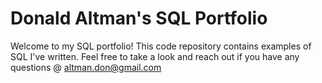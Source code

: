 # Donald Altman's SQL Portfolio

Welcome to my SQL portfolio! This code repository contains examples of SQL I've written. Feel free to take a look and reach out if you have any questions @ altman.don@gmail.com
